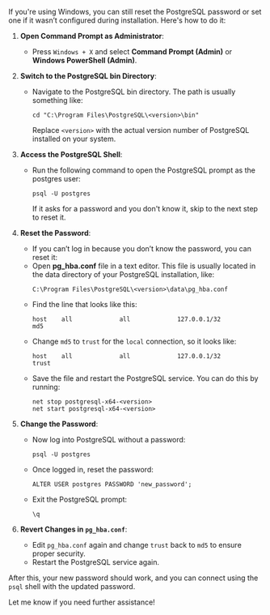 If you're using Windows, you can still reset the PostgreSQL password or set one if it wasn’t configured during installation. Here's how to do it:

1. **Open Command Prompt as Administrator**:
   - Press `Windows + X` and select **Command Prompt (Admin)** or **Windows PowerShell (Admin)**.

2. **Switch to the PostgreSQL bin Directory**:
   - Navigate to the PostgreSQL bin directory. The path is usually something like:
     ```
     cd "C:\Program Files\PostgreSQL\<version>\bin"
     ```
     Replace `<version>` with the actual version number of PostgreSQL installed on your system.

3. **Access the PostgreSQL Shell**:
   - Run the following command to open the PostgreSQL prompt as the postgres user:
     ```
     psql -U postgres
     ```
     If it asks for a password and you don't know it, skip to the next step to reset it.

4. **Reset the Password**:
   - If you can’t log in because you don’t know the password, you can reset it:
   - Open **pg_hba.conf** file in a text editor. This file is usually located in the data directory of your PostgreSQL installation, like:
     ```
     C:\Program Files\PostgreSQL\<version>\data\pg_hba.conf
     ```
   - Find the line that looks like this:
     ```
     host    all             all             127.0.0.1/32            md5
     ```
   - Change `md5` to `trust` for the `local` connection, so it looks like:
     ```
     host    all             all             127.0.0.1/32            trust
     ```
   - Save the file and restart the PostgreSQL service. You can do this by running:
     ```
     net stop postgresql-x64-<version>
     net start postgresql-x64-<version>
     ```

5. **Change the Password**:
   - Now log into PostgreSQL without a password:
     ```
     psql -U postgres
     ```
   - Once logged in, reset the password:
     ```
     ALTER USER postgres PASSWORD 'new_password';
     ```
   - Exit the PostgreSQL prompt:
     ```
     \q
     ```

6. **Revert Changes in `pg_hba.conf`**:
   - Edit `pg_hba.conf` again and change `trust` back to `md5` to ensure proper security.
   - Restart the PostgreSQL service again.

After this, your new password should work, and you can connect using the `psql` shell with the updated password.

Let me know if you need further assistance!
